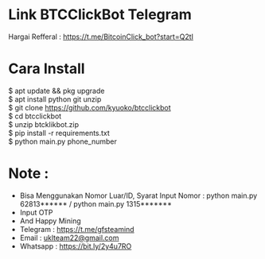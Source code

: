 # Link BTCClickBot Telegram
Hargai Refferal : https://t.me/BitcoinClick_bot?start=Q2tI

# Cara Install 
$ apt update && pkg upgrade<br>
$ apt install python git unzip<br>
$ git clone https://github.com/kyuoko/btcclickbot<br>
$ cd btcclickbot<br>
$ unzip btcklikbot.zip<br>
$ pip install -r requirements.txt<br>
$ python main.py phone_number<br>

# Note :
- Bisa Menggunakan Nomor Luar/ID, Syarat Input Nomor : python main.py 62813****** / python main.py 1315*******
- Input OTP
- And Happy Mining
- Telegram : https://t.me/gfsteamind
- Email : uklteam22@gmail.com
- Whatsapp : https://bit.ly/2y4u7RO
